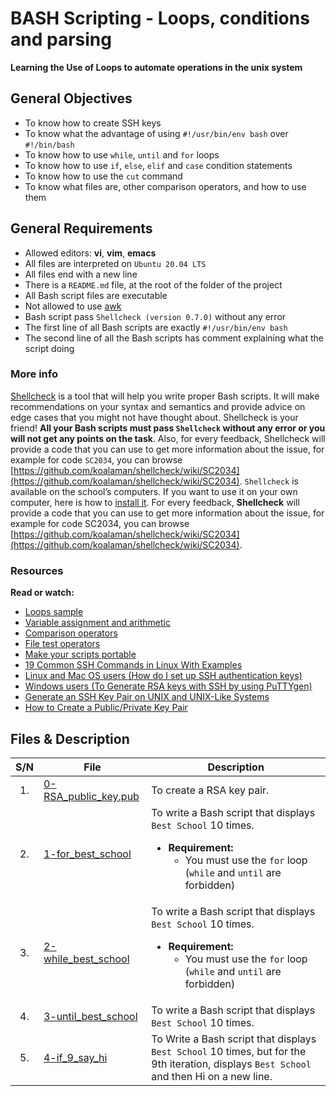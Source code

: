 # BASH Scripting - Loops, conditions and parsing
**Learning the Use of Loops to automate operations in the unix system**

## General Objectives
* To know how to create SSH keys
* To know what the advantage of using ``#!/usr/bin/env bash`` over ``#!/bin/bash``
* To know how to use ``while``, ``until`` and ``for`` loops
* To know how to use ``if``, ``else``, ``elif`` and ``case`` condition statements
* To know how to use the ``cut`` command
* To know what files are, other comparison operators, and how to use them

## General Requirements
* Allowed editors: **vi**, **vim**, **emacs**
* All files are interpreted on ``Ubuntu 20.04 LTS``
* All files end with a new line
* There is a ``README.md`` file, at the root of the folder of the project
* All Bash script files are executable
* Not allowed to use [awk](https://www.cyberciti.biz/faq/bash-scripting-using-awk/)
* Bash script pass ``Shellcheck (version 0.7.0)`` without any error
* The first line of all Bash scripts are exactly ``#!/usr/bin/env bash``
* The second line of all the Bash scripts has comment explaining what the script doing
### More info
[Shellcheck](https://github.com/koalaman/shellcheck) is a tool that will help you write proper Bash scripts. It will make recommendations on your syntax and semantics and provide advice on edge cases that you might not have thought about. Shellcheck is your friend! **All your Bash scripts must pass ``Shellcheck`` without any error or you will not get any points on the task**. Also, for every feedback, Shellcheck will provide a code that you can use to get more information about the issue, for example for code ``SC2034``, you can browse [https://github.com/koalaman/shellcheck/wiki/SC2034](https://github.com/koalaman/shellcheck/wiki/SC2034).
``Shellcheck`` is available on the school’s computers. If you want to use it on your own computer, here is how to [install it](https://github.com/koalaman/shellcheck#installing).
For every feedback, **Shellcheck** will provide a code that you can use to get more information about the issue, for example for code SC2034, you can browse [https://github.com/koalaman/shellcheck/wiki/SC2034](https://github.com/koalaman/shellcheck/wiki/SC2034).

### Resources
**Read or watch:**
* [Loops sample](https://tldp.org/LDP/Bash-Beginners-Guide/html/sect_09_01.html)
* [Variable assignment and arithmetic](https://tldp.org/LDP/abs/html/ops.html)
* [Comparison operators](https://tldp.org/LDP/abs/html/comparison-ops.html)
* [File test operators](https://tldp.org/LDP/abs/html/fto.html)
* [Make your scripts portable](https://www.cyberciti.biz/tips/finding-bash-perl-python-portably-using-env.html)
* [19 Common SSH Commands in Linux With Examples](https://phoenixnap.com/kb/linux-ssh-commands)
* [Linux and Mac OS users (How do I set up SSH authentication keys)](https://askubuntu.com/questions/61557/how-do-i-set-up-ssh-authentication-keys)
* [Windows users (To Generate RSA keys with SSH by using PuTTYgen)](https://docs.rackspace.com/support/how-to/generating-rsa-keys-with-ssh-puttygen/)
* [Generate an SSH Key Pair on UNIX and UNIX-Like Systems](https://docs.oracle.com/en/cloud/cloud-at-customer/occ-get-started/generate-ssh-key-pair.html)
* [How to Create a Public/Private Key Pair](https://docs.oracle.com/cd/E19683-01/806-4078/6jd6cjru7/index.html)

## Files & Description
|  S/N	|	File	|	Description	|
|:-----:|---------------|-----------------------|
|  1.	|[0-RSA_public_key.pub](https://github.com/Dikachis/alx-system_engineering-devops/blob/main/0x04-loops_conditions_and_parsing/0-RSA_public_key.pub) | To create a RSA key pair. |
|  2.   |[1-for_best_school](https://github.com/Dikachis/alx-system_engineering-devops/blob/main/0x04-loops_conditions_and_parsing/1-for_best_school) | To write a Bash script that displays ``Best School`` 10 times. <ul><li> **Requirement:** <ul><li>You must use the ``for`` loop (``while`` and ``until`` are forbidden)</li></ul></li></ul> |
|  3.   |[2-while_best_school](https://github.com/Dikachis/alx-system_engineering-devops/blob/main/0x04-loops_conditions_and_parsing/2-while_best_school) | To write a Bash script that displays ``Best School`` 10 times. <ul><li> **Requirement:** <ul><li>You must use the ``for`` loop (``while`` and ``until`` are forbidden)</li></ul></li></ul>|
|  4.   |[3-until_best_school](https://github.com/Dikachis/alx-system_engineering-devops/blob/main/0x04-loops_conditions_and_parsing/3-until_best_school) | To write a Bash script that displays ``Best School`` 10 times. |
|  5.   |[4-if_9_say_hi](https://github.com/Dikachis/alx-system_engineering-devops/blob/main/0x04-loops_conditions_and_parsing/4-if_9_say_hi) | To Write a Bash script that displays ``Best School`` 10 times, but for the 9th iteration, displays ``Best School`` and then Hi on a new line. |
